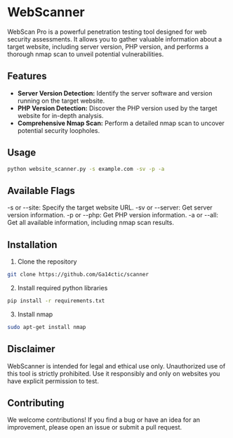 
# WebScanner


WebScan Pro is a powerful penetration testing tool designed for web security assessments. It allows you to gather valuable information about a target website, including server version, PHP version, and performs a thorough nmap scan to unveil potential vulnerabilities.

## Features

- **Server Version Detection:** Identify the server software and version running on the target website.
- **PHP Version Detection:** Discover the PHP version used by the target website for in-depth analysis.
- **Comprehensive Nmap Scan:** Perform a detailed nmap scan to uncover potential security loopholes.

## Usage

```bash
python website_scanner.py -s example.com -sv -p -a
```

## Available Flags

-s or --site: Specify the target website URL.
-sv or --server: Get server version information.
-p or --php: Get PHP version information.
-a or --all: Get all available information, including nmap scan results.

## Installation

1. Clone the repository
```bash
git clone https://github.com/Ga14ctic/scanner
```
2. Install required python libraries
```bash
pip install -r requirements.txt
```
3. Install nmap
```bash
sudo apt-get install nmap
```

## Disclaimer

WebScanner is intended for legal and ethical use only. Unauthorized use of this tool is strictly prohibited. Use it responsibly and only on websites you have explicit permission to test.

## Contributing

We welcome contributions! If you find a bug or have an idea for an improvement, please open an issue or submit a pull request.
